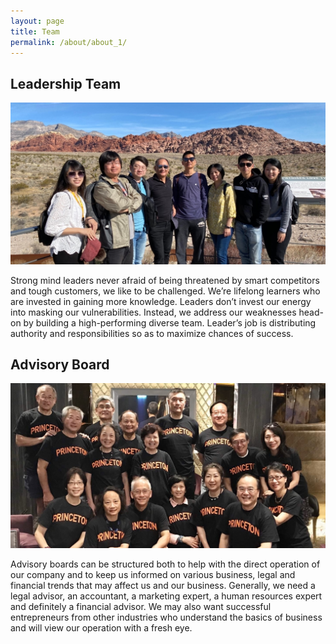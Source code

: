 ```yaml
---
layout: page
title: Team
permalink: /about/about_1/
---
```

## Leadership Team

![Alt Text](/assets/img/inoptical.jpg)

Strong mind leaders never afraid of being threatened by smart competitors and tough customers, we like to be challenged. We’re lifelong learners who are invested in gaining more knowledge. Leaders don’t invest our energy into masking our vulnerabilities. Instead, we address our weaknesses head-on by building a high-performing diverse team. Leader’s job is distributing authority and responsibilities so as to maximize chances of success.

## Advisory Board

![Alt Text](/assets/img/princeton.jpg)

Advisory boards can be structured both to help with the direct operation of our company and to keep us informed on various business, legal and financial trends that may affect us and our business. Generally, we need a legal advisor, an accountant, a marketing expert, a human resources expert and definitely a financial advisor. We may also want successful entrepreneurs from other industries who understand the basics of business and will view our operation with a fresh eye.





